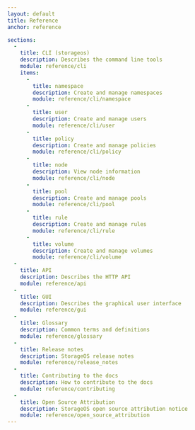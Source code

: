 ```yaml
---
layout: default
title: Reference
anchor: reference

sections:
  -
    title: CLI (storageos)
    description: Describes the command line tools
    module: reference/cli
    items:
      -
        title: namespace
        description: Create and manage namespaces
        module: reference/cli/namespace
      -
        title: user
        description: Create and manage users
        module: reference/cli/user
      -
        title: policy
        description: Create and manage policies
        module: reference/cli/policy
      -
        title: node
        description: View node information
        module: reference/cli/node
      -
        title: pool
        description: Create and manage pools
        module: reference/cli/pool
      -
        title: rule
        description: Create and manage rules
        module: reference/cli/rule
      -
        title: volume
        description: Create and manage volumes
        module: reference/cli/volume
  -
    title: API
    description: Describes the HTTP API
    module: reference/api
  -
    title: GUI
    description: Describes the graphical user interface
    module: reference/gui
  -
    title: Glossary
    description: Common terms and definitions
    module: reference/glossary
  -
    title: Release notes
    description: StorageOS release notes
    module: reference/release_notes
  -
    title: Contributing to the docs
    description: How to contribute to the docs
    module: reference/contributing
  -
    title: Open Source Attribution
    description: StorageOS open source attribution notice
    module: reference/open_source_attribution
---
```

